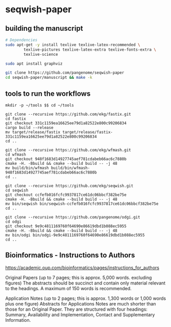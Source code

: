# seqwish-paper


## building the manuscript

```bash
# Dependencies
sudo apt-get -y install texlive texlive-latex-recommended \
        texlive-pictures texlive-latex-extra texlive-fonts-extra \
        texlive-science

sudo apt install graphviz

git clone https://github.com/pangenome/seqwish-paper
cd seqwish-paper/manuscript && make -k
```


## tools to run the workflows

```shell
mkdir -p ~/tools $$ cd ~/tools

git clone --recursive https://github.com/ekg/fastix.git
cd fastix
git checkout 331c1159ea16625ee79d1a82522e800c99206834
cargo build --release
mv target/release/fastix target/release/fastix-331c1159ea16625ee79d1a82522e800c99206834
cd ..

git clone --recursive https://github.com/ekg/wfmash.git
cd wfmash
git checkout 948f1683d14927745aef781cdabeb66ac6c7880b
cmake -H. -Bbuild && cmake --build build -- -j 48
mv build/bin/wfmash build/bin/wfmash-948f1683d14927745aef781cdabeb66ac6c7880b
cd ..

git clone --recursive https://github.com/ekg/seqwish.git
cd seqwish
git checkout ccfefb016fcfc9937817ce61dc06bbcf382be75e
cmake -H. -Bbuild && cmake --build build -- -j 48
mv bin/seqwish bin/seqwish-ccfefb016fcfc9937817ce61dc06bbcf382be75e
cd ..

git clone --recursive https://github.com/pangenome/odgi.git
cd odgi
git checkout 9e9c4811169760f64690e86619dbd1b088ec5955
cmake -H. -Bbuild && cmake --build build -- -j 48
mv bin/odgi bin/odgi-9e9c4811169760f64690e86619dbd1b088ec5955
cd ..
```

## Bioinformatics - Instructions to Authors

https://academic.oup.com/bioinformatics/pages/instructions_for_authors

Original Papers (up to 7 pages; this is approx. 5,000 words. excluding figures)
The abstracts should be succinct and contain only material relevant to the headings. A maximum of 150 words is
recommended.

Application Notes (up to 2 pages; this is approx. 1,300 words or 1,000 words plus one figure)
Abstracts for Applications Notes are much shorter than those for an Original Paper. They are structured with four
headings: Summary, Availability and Implementation, Contact and Supplementary Information.
